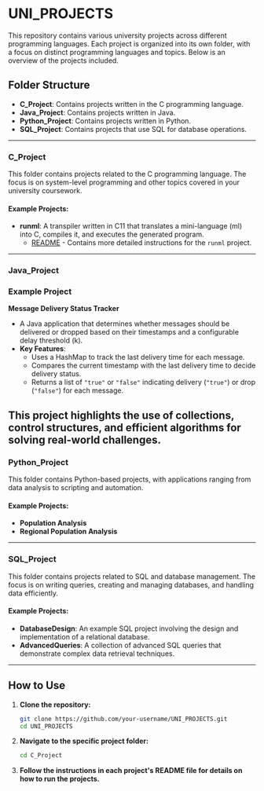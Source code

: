 # UNI_PROJECTS

This repository contains various university projects across different programming languages. Each project is organized into its own folder, with a focus on distinct programming languages and topics. Below is an overview of the projects included.

## Folder Structure

- **C_Project**: Contains projects written in the C programming language.
- **Java_Project**: Contains projects written in Java.
- **Python_Project**: Contains projects written in Python.
- **SQL_Project**: Contains projects that use SQL for database operations.

---

### C_Project

This folder contains projects related to the C programming language. The focus is on system-level programming and other topics covered in your university coursework.

#### Example Projects:
- **runml**: A transpiler written in C11 that translates a mini-language (ml) into C, compiles it, and executes the generated program. 
  - [README](./C_Project/README.md) - Contains more detailed instructions for the `runml` project.

---

### Java_Project

### Example Project  

**Message Delivery Status Tracker**  
- A Java application that determines whether messages should be delivered or dropped based on their timestamps and a configurable delay threshold \(k\).  
- **Key Features**:  
  - Uses a HashMap to track the last delivery time for each message.  
  - Compares the current timestamp with the last delivery time to decide delivery status.  
  - Returns a list of `"true"` or `"false"` indicating delivery (`"true"`) or drop (`"false"`) for each message.  

This project highlights the use of collections, control structures, and efficient algorithms for solving real-world challenges.  
---

### Python_Project

This folder contains Python-based projects, with applications ranging from data analysis to scripting and automation.

#### Example Projects:
- **Population Analysis**
- **Regional Population Analysis**

---

### SQL_Project

This folder contains projects related to SQL and database management. The focus is on writing queries, creating and managing databases, and handling data efficiently.

#### Example Projects:
- **DatabaseDesign**: An example SQL project involving the design and implementation of a relational database.
- **AdvancedQueries**: A collection of advanced SQL queries that demonstrate complex data retrieval techniques.

---

## How to Use

1. **Clone the repository:**
   ```bash
   git clone https://github.com/your-username/UNI_PROJECTS.git
   cd UNI_PROJECTS
2. **Navigate to the specific project folder:**
   ```bash
   cd C_Project
4. **Follow the instructions in each project's README file for details on how to run the projects.**
